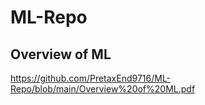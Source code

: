 # ML-Repo

## Overview of ML 
https://github.com/PretaxEnd9716/ML-Repo/blob/main/Overview%20of%20ML.pdf